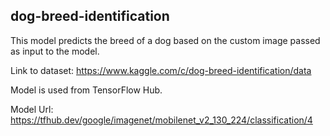 ## dog-breed-identification

This model predicts the breed of a dog based on the custom image passed as input to the model.

Link to dataset: https://www.kaggle.com/c/dog-breed-identification/data

Model is used from TensorFlow Hub.

Model Url: https://tfhub.dev/google/imagenet/mobilenet_v2_130_224/classification/4
